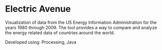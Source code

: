 Electric Avenue
====

Visualization of data from the US Energy Information Administration for the years 1980 through 2009. The tool provides a way to compare and analyze the energy related data of countries around the world.

Developed using: Processing, Java
